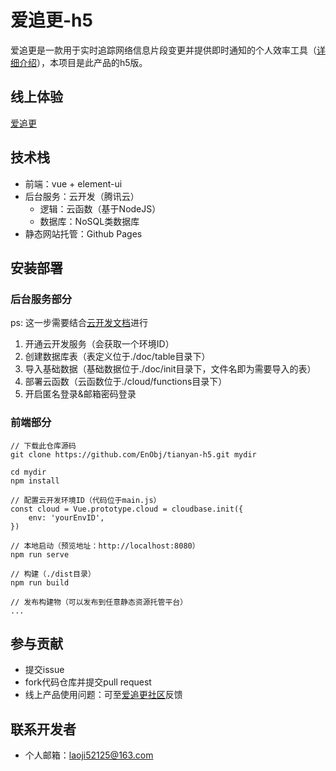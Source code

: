 # 爱追更-h5
爱追更是一款用于实时追踪网络信息片段变更并提供即时通知的个人效率工具（[详细介绍](https://v2ex.com/t/712339#reply49)），本项目是此产品的h5版。

## 线上体验
[爱追更](https://enobj.github.io/#/zhui)

## 技术栈
- 前端：vue + element-ui
- 后台服务：云开发（腾讯云）
    - 逻辑：云函数（基于NodeJS）
    - 数据库：NoSQL类数据库
- 静态网站托管：Github Pages

## 安装部署

### 后台服务部分
ps: 这一步需要结合[云开发文档](https://docs.cloudbase.net/quick-start/web.html#zhun-bei-gong-zuo)进行
1. 开通云开发服务（会获取一个环境ID）
2. 创建数据库表（表定义位于./doc/table目录下）
3. 导入基础数据（基础数据位于./doc/init目录下，文件名即为需要导入的表）
4. 部署云函数（云函数位于./cloud/functions目录下）
5. 开启匿名登录&邮箱密码登录


### 前端部分
```
// 下载此仓库源码
git clone https://github.com/EnObj/tianyan-h5.git mydir

cd mydir
npm install

// 配置云开发环境ID（代码位于main.js）
const cloud = Vue.prototype.cloud = cloudbase.init({
    env: 'yourEnvID',
})

// 本地启动（预览地址：http://localhost:8080）
npm run serve

// 构建（./dist目录）
npm run build

// 发布构建物（可以发布到任意静态资源托管平台）
...
```

## 参与贡献
- 提交issue
- fork代码仓库并提交pull request
- 线上产品使用问题：可至[爱追更社区](https://support.qq.com/products/290950)反馈

## 联系开发者
- 个人邮箱：laoji52125@163.com
